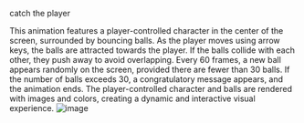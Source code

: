 catch the player

This animation features a player-controlled character in the center of the screen, surrounded by bouncing balls. As the player moves using arrow keys, the balls are attracted towards the player. If the balls collide with each other, they push away to avoid overlapping. Every 60 frames, a new ball appears randomly on the screen, provided there are fewer than 30 balls. If the number of balls exceeds 30, a congratulatory message appears, and the animation ends. The player-controlled character and balls are rendered with images and colors, creating a dynamic and interactive visual experience.
![image](https://github.com/user-attachments/assets/59c815eb-db55-414b-a02d-3c6ec2b4000e)




